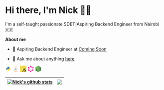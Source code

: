# Hi there, I'm Nick 👋🏽

I'm a self-taught passionate SDET|Aspiring Backend Engineer from Nairobi 🇰🇪

**About me**

- 💼 Aspiring Backend Engineer at [Coming Soon]()

- 💬 Ask me about anything [here](https://github.com/nicklagat/nicklagat/issues)

<code><img height="20" alt="python" src="https://raw.githubusercontent.com/github/explore/80688e429a7d4ef2fca1e82350fe8e3517d3494d/topics/python/python.png"></code>
<code><img height="20" alt="java" src="https://raw.githubusercontent.com/github/explore/80688e429a7d4ef2fca1e82350fe8e3517d3494d/topics/java/java.png"></code> 
<code><img height="20" alt="javascript" src="https://raw.githubusercontent.com/github/explore/80688e429a7d4ef2fca1e82350fe8e3517d3494d/topics/javascript/javascript.png"></code>
<code><img height="20" alt="graphql" src="https://raw.githubusercontent.com/github/explore/5c058a388828bb5fde0bcafd4bc867b5bb3f26f3/topics/graphql/graphql.png"></code>
<code><img height="20" alt="nodejs" src="https://raw.githubusercontent.com/github/explore/80688e429a7d4ef2fca1e82350fe8e3517d3494d/topics/nodejs/nodejs.png"></code>  




| <a href="https://github.com/nicklagat/github-readme-stats"><img align="center" src="https://github-readme-stats.vercel.app/api?username=nicklagat&show_icons=true&include_all_commits=true&theme=buefy&hide_border=true" alt="Nick's github stats" /></a> | <a href="https://github.com/nicklagat/github-readme-stats"><img align="center" src="https://github-readme-stats.vercel.app/api/top-langs/?username=nicklagat&layout=compact&theme=buefy&hide_border=true" /></a> |
| ------------- | ------------- |

<br />
<br />

